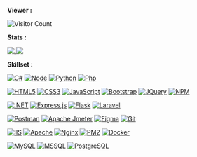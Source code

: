 


**Viewer :**

![Visitor Count](https://profile-counter.glitch.me/GXiang314/count.svg)

**Stats :**

<a href="#">
  <img align="top" src="https://github-readme-stats-cbpjynaig-gxiang314.vercel.app/api?username=GXiang314&show_icons=true&theme=radical&include_all_commits=true&count_private=true" />
</a>
<a href="#">
  <img align="top" src="https://github-readme-stats-cbpjynaig-gxiang314.vercel.app/api/top-langs/?username=GXiang314&langs_count=8&layout=compact&theme=radical&hide=html,scss,stylus,blade,jupyter%20notebook,css,shell,batchfile,dockerfile,hack,json,example,lock" />
</a>


**Skillset :**

[![C#](https://img.shields.io/badge/C%23-239120?style=flat&logo=c-sharp&logoColor=white)](https://docs.microsoft.com/en-us/dotnet/csharp/)
[![Node](https://img.shields.io/badge/-Node.js-43853d?style=flat&logo=node.js&logoColor=ffffff)](https://nodejs.org/)
[![Python](https://img.shields.io/badge/-Python-3776AB?style=flat&logo=python&logoColor=white)](https://www.python.org/)
[![Php](https://img.shields.io/badge/-Php-777BB4?style=flat&logo=php&logoColor=white)](https://www.php.net/)

[![HTML5](https://img.shields.io/badge/-HTML5-E34F26?style=flat&logo=html5&logoColor=white)](https://html.spec.whatwg.org/)
[![CSS3](https://img.shields.io/badge/-CSS3-1572B6?style=flat&logo=css3&logoColor=white)](https://www.w3.org/Style/CSS/)
[![JavaScript](https://img.shields.io/badge/-JavaScript-FF9800?style=flat&logo=javascript&logoColor=white)](https://www.javascript.com/)
[![Bootstrap](https://img.shields.io/badge/-Bootstrap-563D7C?style=flat&logo=bootstrap&logoColor=white)](https://getbootstrap.com/)
[![JQuery](https://img.shields.io/badge/-JQuery-8BC34A?style=flat&logo=jQuery&logoColor=ffffff)](https://jquery.com/)
[![NPM](https://img.shields.io/badge/-NPM-cb3837?style=flat&logo=npm&logoColor=white)](https://npmjs.com/)

[![.NET](https://img.shields.io/badge/-.NET-512BD4)](https://dotnet.microsoft.com/)
[![Express.js](https://img.shields.io/badge/-Express.js-404D59)](https://expressjs.com/)
[![Flask](https://img.shields.io/badge/-Flask-000000?style=flat&logo=flask&logoColor=white)](https://flask.palletsprojects.com/)
[![Laravel](https://img.shields.io/badge/-Laravel-FF2D20?logo=laravel&logoColor=white)](https://laravel.com/)

[![Postman](https://img.shields.io/badge/-Postman-FF6C37?logo=postman&logoColor=white)](https://www.postman.com/)
[![Apache Jmeter](https://img.shields.io/badge/-Apache%20Jmeter-D22128?logo=ApacheJmeter&logoColor=white)](https://jmeter.apache.org/)
[![Figma](https://img.shields.io/badge/-Figma-F24E1E?logo=Figma&logoColor=white)](https://www.figma.com/)
[![Git](https://img.shields.io/badge/-Git-f05032?style=flat&logo=git&logoColor=white)](https://git-scm.com/)

[![IIS](https://img.shields.io/badge/-IIS-FFFFFF)](https://learn.microsoft.com/en-us/iis/)
[![Apache](https://img.shields.io/badge/-Apache-D22128?style=flat&logo=apache&logoColor=white)](https://www.apache.org/)
[![Nginx](https://img.shields.io/badge/-Nginx-009639?logo=Nginx&logoColor=white)](https://nginx.org/)
[![PM2](https://img.shields.io/badge/-PM2-2B037A?logo=PM2&logoColor=white)](https://pm2.io/)
[![Docker](https://img.shields.io/badge/-Docker-2496ED?style=flat&logo=docker&logoColor=white)](https://www.docker.com/)

[![MySQL](https://img.shields.io/badge/-MySQL-4479A1?style=flat&logo=mysql&logoColor=white)](https://www.mysql.com/)
[![MSSQL](https://img.shields.io/badge/-MSSQL-CC2927?logo=microsoftsqlserver&logoColor=white)](https://www.microsoft.com/en-us/sql-server/)
[![PostgreSQL](https://img.shields.io/badge/-PostgreSQL-336791?style=flat&logo=postgresql&logoColor=white)](https://www.postgresql.org/)


<!--
**GXiang314/GXiang314** is a ✨ _special_ ✨ repository because its `README.md` (this file) appears on your GitHub profile.

Here are some ideas to get you started:

- 🔭 I’m currently working on ...
- 🌱 I’m currently learning ...
- 👯 I’m looking to collaborate on ...
- 🤔 I’m looking for help with ...
- 💬 Ask me about ...
- 📫 How to reach me: ...
- 😄 Pronouns: ...
- ⚡ Fun fact: ...
-->
